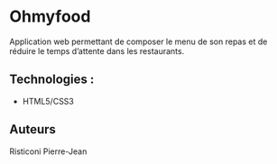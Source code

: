 # Ohmyfood

Application web permettant de composer le menu de son repas et de réduire le temps d’attente dans les restaurants. 


## Technologies :

* HTML5/CSS3


## Auteurs

Risticoni Pierre-Jean

